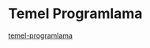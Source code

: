 # Temel Programlama

[temel-programlama](https://github.com/Yildiz-Tecnical-University-CEIT/CEIT/tree/v1.0.1/2020-2021/2.sinif/temel-programlama)


